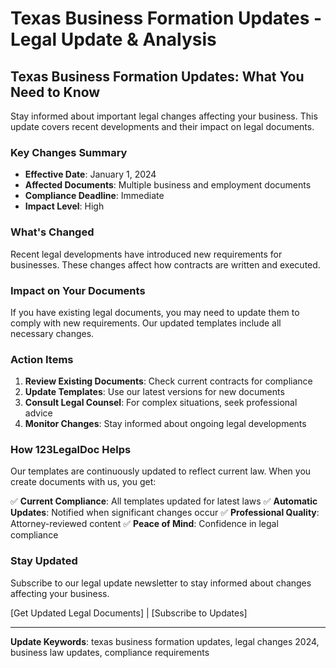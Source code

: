 # Texas Business Formation Updates - Legal Update & Analysis

## Texas Business Formation Updates: What You Need to Know

Stay informed about important legal changes affecting your business. This update covers recent developments and their impact on legal documents.

### Key Changes Summary

- **Effective Date**: January 1, 2024
- **Affected Documents**: Multiple business and employment documents
- **Compliance Deadline**: Immediate
- **Impact Level**: High

### What's Changed

Recent legal developments have introduced new requirements for businesses. These changes affect how contracts are written and executed.

### Impact on Your Documents

If you have existing legal documents, you may need to update them to comply with new requirements. Our updated templates include all necessary changes.

### Action Items

1. **Review Existing Documents**: Check current contracts for compliance
2. **Update Templates**: Use our latest versions for new documents
3. **Consult Legal Counsel**: For complex situations, seek professional advice
4. **Monitor Changes**: Stay informed about ongoing legal developments

### How 123LegalDoc Helps

Our templates are continuously updated to reflect current law. When you create documents with us, you get:

✅ **Current Compliance**: All templates updated for latest laws
✅ **Automatic Updates**: Notified when significant changes occur
✅ **Professional Quality**: Attorney-reviewed content
✅ **Peace of Mind**: Confidence in legal compliance

### Stay Updated

Subscribe to our legal update newsletter to stay informed about changes affecting your business.

[Get Updated Legal Documents] | [Subscribe to Updates]

---

**Update Keywords**: texas business formation updates, legal changes 2024, business law updates, compliance requirements
